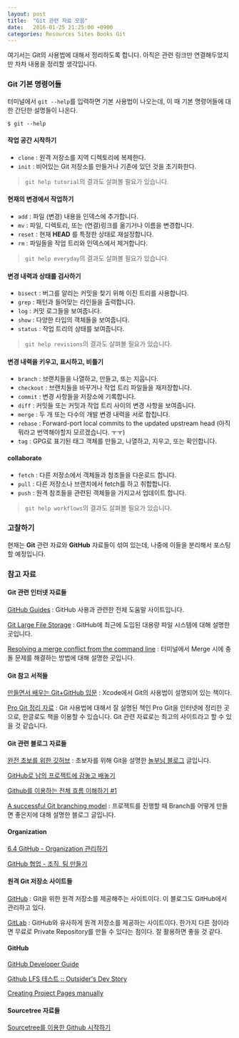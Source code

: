 ```yaml
---
layout: post
title:  "Git 관련 자료 모음"
date:   2016-01-25 21:25:00 +0900
categories: Resources Sites Books Git
---
```


여기서는 Git의 사용법에 대해서 정리하도록 합니다. 아직은 관련 링크만 연결해두었지만 차차 내용을 정리할 생각입니다.

### Git 기본 명령어들

터미널에서 `git --help`를 입력하면 기본 사용법이 나오는데, 이 때 기본 명령어들에 대한 간단한 설명들이 나온다.

```
$ git --help
```

#### 작업 공간 시작하기

* `clone` : 원격 저장소를 지역 디렉토리에 복제한다.
* `init` : 비어있는 Git 저장소를 만들거나 기존에 있던 것을 초기화한다.

> `git help tutorial`의 결과도 살펴볼 필요가 있습니다.

#### 현재의 변경에서 작업하기

* `add` : 파일 (변경) 내용을 인덱스에 추가합니다.
* `mv` : 파일, 디렉토리, 또는 (연결)링크를 옮기거나 이름을 변경합니다.
* `reset` : 현재 **HEAD** 를 특정한 상태로 재설정합니다.
* `rm` : 파일들을 작업 트리와 인덱스에서 제거합니다.

> `git help everyday`의 결과도 살펴볼 필요가 있습니다.

#### 변경 내력과 상태를 검사하기

* `bisect` : 버그를 알리는 커밋을 찾기 위해 이진 트리를 사용합니다.
* `grep` : 패턴과 들어맞는 라인들을 출력합니다.
* `log` : 커밋 로그들을 보여줍니다.
* `show` : 다양한 타입의 객체들을 보여줍니다.
* `status` : 작업 트리의 상태를 보여줍니다.

> `git help revisions`의 결과도 살펴볼 필요가 있습니다.

#### 변경 내력을 키우고, 표시하고, 비틀기

* `branch` : 브랜치들을 나열하고, 만들고, 또는 지웁니다.
* `checkout` : 브랜치들을 바꾸거나 작업 트리 파일들을 재저장합니다.
* `commit` : 변경 사항들을 저장소에 기록합니다.
* `diff` : 커밋들 또는 커밋과 작업 트리 사이의 변경 사항을 보여줍니다.
* `merge` : 두 개 또는 다수의 개발 변경 내력을 서로 합칩니다.
* `rebase` : Forward-port local commits to the updated upstream head (아직 뭐라고 번역해야할지 모르겠습니다. ㅜㅜ)
* `tag` : GPG로 표기된 태그 객체를 만들고, 나열하고, 지우고, 또는 확인합니다.

#### collaborate

* `fetch` : 다른 저장소에서 객체들과 참조들을 다운로드 합니다.
* `pull` : 다른 저장소나 브랜치에서 fetch를 하고 취합합니다.
* `push` : 원격 참조들을 관련된 객체들을 가지고서 업데이트 합니다.

> `git help workflows`의 결과도 살펴볼 필요가 있습니다.

### 고찰하기

현재는 **Git** 관련 자료와 **GitHub** 자료들이 섞여 있는데, 나중에 이들을 분리해서 포스팅할 예정입니다.

### 참고 자료

#### Git 관련 인터넷 자료들

[GitHub Guides](https://guides.github.com) : GitHub 사용과 관련한 전체 도움말 사이트입니다.

[Git Large File Storage](https://git-lfs.github.com) : GitHub에 최근에 도입된 대용량 파일 시스템에 대해 설명한 곳입니다.

[Resolving a merge conflict from the command line](https://help.github.com/articles/resolving-a-merge-conflict-from-the-command-line/) : 터미널에서 Merge 시에 충돌 문제를 해결하는 방법에 대해 설명한 곳입니다.

#### Git 참고 서적들

[만들면서 배우는 Git+GitHub 입문](http://www.hanbit.co.kr/book/look.html?isbn=978-89-6848-202-1) : Xcode에서 Git의 사용법이 설명되어 있는 책이다.

[Pro Git 정리 자료](https://git-scm.com/book/ko/) : Git 사용법에 대해서 잘 설명된 책인 Pro Git을 인터넷에 정리한 곳으로, 한글로도 책을 이용할 수 있습니다. Git 관련 자료로는 최고의 사이트라고 할 수 있을 것 같습니다.

#### Git 관련 블로그 자료들

[완전 초보를 위한 깃허브](https://nolboo.github.io/blog/2013/10/06/github-for-beginner/) : 초보자를 위해 Git을 설명한 [놀부님 블로그](https://nolboo.github.io/) 글입니다.

[GitHub로 남의 프로젝트에 감놓고 배놓기](https://dogfeet.github.io/articles/2012/how-to-github.html)

[Github를 이용하는 전체 흐름 이해하기 #1](https://blog.outsider.ne.kr/865)

[A successful Git branching model](http://nvie.com/posts/a-successful-git-branching-model/) : 프로젝트를 진행할 때 Branch를 어떻게 만들면 좋은지에 대해 설명한 블로그 글입니다.

#### Organization

[6.4 GitHub - Organization 관리하기](https://git-scm.com/book/ko/v2/GitHub-Organization-관리하기)

[GitHub 협업 - 조직, 팀 만들기](http://i5on9i.blogspot.kr/2015/09/github.html)


#### 원격 Git 저장소 사이트들

[GitHub](https://github.com) : Git을 위한 원격 저장소를 제공해주는 사이트이다. 이 블로그도 GitHub에서 관리하고 있다.

[GitLab](https://about.gitlab.com) : GitHub와 유사하게 원격 저장소를 제공하는 사이트이다. 한가지 다른 점이라면 무료로 Private Repository를 만들 수 있다는 점이다. 잘 활용하면 좋을 것 같다.

#### GitHub

[GitHub Developer Guide](https://developer.github.com/)

[Github LFS 테스트 :: Outsider's Dev Story](https://blog.outsider.ne.kr/1147)

[Creating Project Pages manually](https://help.github.com/articles/creating-project-pages-manually/)


#### Sourcetree 자료들

[Sourcetree를 이용한 Github 시작하기](http://hackersstudy.tistory.com/41)
